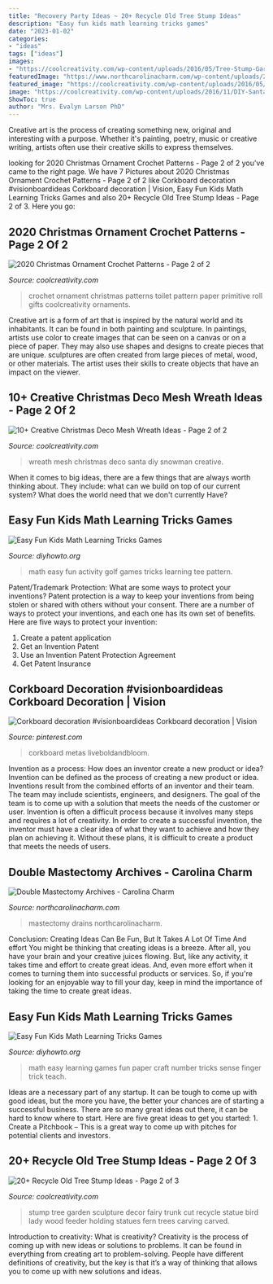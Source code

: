 ```yaml
---
title: "Recovery Party Ideas ~ 20+ Recycle Old Tree Stump Ideas"
description: "Easy fun kids math learning tricks games"
date: "2023-01-02"
categories:
- "ideas"
tags: ["ideas"]
images:
- "https://coolcreativity.com/wp-content/uploads/2016/05/Tree-Stump-Garden-Decor-and-Sculpture-1.jpg"
featuredImage: "https://www.northcarolinacharm.com/wp-content/uploads/2015/11/drains-600x850.jpg"
featured_image: "https://coolcreativity.com/wp-content/uploads/2016/05/Tree-Stump-Garden-Decor-and-Sculpture-1.jpg"
image: "https://coolcreativity.com/wp-content/uploads/2016/11/DIY-Santa-Christmas-Mesh-Wreath.jpg"
ShowToc: true
author: "Mrs. Evalyn Larson PhD"
---
```



Creative art is the process of creating something new, original and interesting with a purpose. Whether it's painting, poetry, music or creative writing, artists often use their creative skills to express themselves.

	

		
looking for 2020 Christmas Ornament Crochet Patterns - Page 2 of 2 you've came to the right page. We have 7 Pictures about 2020 Christmas Ornament Crochet Patterns - Page 2 of 2 like Corkboard decoration #visionboardideas Corkboard decoration | Vision, Easy Fun Kids Math Learning Tricks Games and also 20+ Recycle Old Tree Stump Ideas - Page 2 of 3. Here you go:
		
    
## 2020 Christmas Ornament Crochet Patterns - Page 2 Of 2

<img loading=lazy src="https://coolcreativity.com/wp-content/uploads/2020/11/Primitive-Toilet-Roll-Christmas-Ornament-Crochet-Pattern.jpg" onerror="this.onerror=null;this.src='https://tse4.mm.bing.net/th?id=OIP.e7u2tix3GN8gX0NJFFuiAQHaLH&amp;pid=15.1';" alt="2020 Christmas Ornament Crochet Patterns - Page 2 of 2">

_Source: coolcreativity.com_

>crochet ornament christmas patterns toilet pattern paper primitive roll gifts coolcreativity ornaments. 

	

Creative art is a form of art that is inspired by the natural world and its inhabitants. It can be found in both painting and sculpture. In paintings, artists use color to create images that can be seen on a canvas or on a piece of paper. They may also use shapes and designs to create pieces that are unique. sculptures are often created from large pieces of metal, wood, or other materials. The artist uses their skills to create objects that have an impact on the viewer.

    
## 10+ Creative Christmas Deco Mesh Wreath Ideas - Page 2 Of 2

<img loading=lazy src="https://coolcreativity.com/wp-content/uploads/2016/11/DIY-Santa-Christmas-Mesh-Wreath.jpg" onerror="this.onerror=null;this.src='https://tse4.mm.bing.net/th?id=OIP.iFNesC2F93KivjlFx36eDAAAAA&amp;pid=15.1';" alt="10+ Creative Christmas Deco Mesh Wreath Ideas - Page 2 of 2">

_Source: coolcreativity.com_

>wreath mesh christmas deco santa diy snowman creative. 

	

When it comes to big ideas, there are a few things that are always worth thinking about. They include: what can we build on top of our current system? What does the world need that we don't currently Have?

    
## Easy Fun Kids Math Learning Tricks Games

<img loading=lazy src="http://www.diyhowto.org/wp-content/uploads/Golf-Tee-Math-Pattern-Activity-Easy-Fun-Kids-Math-Learning-Tricks-Games-DIYHowto.jpg" onerror="this.onerror=null;this.src='https://tse3.mm.bing.net/th?id=OIP.DaspRlo5BGjCEbgg3eq3KAHaJ8&amp;pid=15.1';" alt="Easy Fun Kids Math Learning Tricks Games">

_Source: diyhowto.org_

>math easy fun activity golf games tricks learning tee pattern. 

	

Patent/Trademark Protection: What are some ways to protect your inventions?
Patent protection is a way to keep your inventions from being stolen or shared with others without your consent. There are a number of ways to protect your inventions, and each one has its own set of benefits. Here are five ways to protect your invention: 
1. Create a patent application 
2. Get an Invention Patent 
3. Use an Invention Patent Protection Agreement 
4. Get Patent Insurance 

    
## Corkboard Decoration #visionboardideas Corkboard Decoration | Vision

<img loading=lazy src="https://i.pinimg.com/736x/c9/95/32/c9953289873920b8fbfd2a4a6b4797bc.jpg" onerror="this.onerror=null;this.src='https://tse2.mm.bing.net/th?id=OIP.mp45F-ReHUPgzrUAyill-wHaJ3&amp;pid=15.1';" alt="Corkboard decoration #visionboardideas Corkboard decoration | Vision">

_Source: pinterest.com_

>corkboard metas liveboldandbloom. 

	

Invention as a process: How does an inventor create a new product or idea?
Invention can be defined as the process of creating a new product or idea. Inventions result from the combined efforts of an inventor and their team. The team may include scientists, engineers, and designers. The goal of the team is to come up with a solution that meets the needs of the customer or user.
Invention is often a difficult process because it involves many steps and requires a lot of creativity. In order to create a successful invention, the inventor must have a clear idea of what they want to achieve and how they plan on achieving it. Without these plans, it is difficult to create a product that meets the needs of users.

    
## Double Mastectomy Archives - Carolina Charm

<img loading=lazy src="https://www.northcarolinacharm.com/wp-content/uploads/2015/11/drains-600x850.jpg" onerror="this.onerror=null;this.src='https://tse4.mm.bing.net/th?id=OIP.CUHcfiyH6XYt_OBboyEKEAHaKf&amp;pid=15.1';" alt="Double Mastectomy Archives - Carolina Charm">

_Source: northcarolinacharm.com_

>mastectomy drains northcarolinacharm. 

	

Conclusion: Creating Ideas Can Be Fun, But It Takes A Lot Of Time And effort
You might be thinking that creating ideas is a breeze. After all, you have your brain and your creative juices flowing. But, like any activity, it takes time and effort to create great ideas. And, even more effort when it comes to turning them into successful products or services. So, if you're looking for an enjoyable way to fill your day, keep in mind the importance of taking the time to create great ideas.

    
## Easy Fun Kids Math Learning Tricks Games

<img loading=lazy src="http://www.diyhowto.org/wp-content/uploads/Paper-Finger-Math-Number-Sense-Craft-Trick-Easy-Fun-Kids-Math-Learning-Tricks-Games-DIYHowto.jpg" onerror="this.onerror=null;this.src='https://tse2.mm.bing.net/th?id=OIP.QOoq8ZgZgQKE26lJRgI8OAHaNQ&amp;pid=15.1';" alt="Easy Fun Kids Math Learning Tricks Games">

_Source: diyhowto.org_

>math easy learning games fun paper craft number tricks sense finger trick teach. 

	

Ideas are a necessary part of any startup. It can be tough to come up with good ideas, but the more you have, the better your chances are of starting a successful business. There are so many great ideas out there, it can be hard to know where to start. Here are five great ideas to get you started: 1. Create a Pitchbook – This is a great way to come up with pitches for potential clients and investors.

    
## 20+ Recycle Old Tree Stump Ideas - Page 2 Of 3

<img loading=lazy src="https://coolcreativity.com/wp-content/uploads/2016/05/Tree-Stump-Garden-Decor-and-Sculpture-1.jpg" onerror="this.onerror=null;this.src='https://tse1.mm.bing.net/th?id=OIP.omEAloc1281nr89O0yyS6gHaLH&amp;pid=15.1';" alt="20+ Recycle Old Tree Stump Ideas - Page 2 of 3">

_Source: coolcreativity.com_

>stump tree garden sculpture decor fairy trunk cut recycle statue bird lady wood feeder holding statues fern trees carving carved. 

	

Introduction to creativity: What is creativity?
Creativity is the process of coming up with new ideas or solutions to problems. It can be found in everything from creating art to problem-solving. People have different definitions of creativity, but the key is that it’s a way of thinking that allows you to come up with new solutions and ideas.

